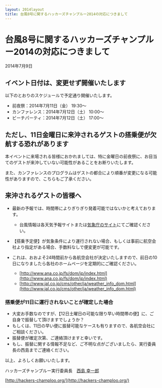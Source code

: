 ```yaml
---
layout: 2014layout
title: 台風8号に関するハッカーズチャンプルー2014の対応につきまして
---
```


# 台風8号に関するハッカーズチャンプルー2014の対応につきまして

2014年7月9日

## イベント日付は、変更せず開催いたします

以下のとおりのスケジュールで予定通り開催いたします。

* 前夜祭：2014年7月11日（金） 19:30〜
* カンファレンス：2014年7月12日（土） 10:00〜
* ビーチパーティ：2014年7月12日（土） 17:00〜


## ただし、11日金曜日に来沖されるゲストの搭乗便が欠航する恐れがあります

本イベントに来場される皆様におかれましては、特に金曜日の前夜祭に、お目当てのゲストが来沖していない可能性があることをお断りいたします。

また、カンファレンスのプログラムはゲストの都合により順番が変更になる可能性がありますので、こちらもご了承ください。


## 来沖されるゲストの皆様へ

* 最新の予報では、時間帯によりぎりぎり発着可能ではないかと考えております。
  * 台風情報は各天気予報サイトまたは[気象庁のサイト](http://www.jma.go.jp/jp/typh/1408l.html)にてご確認ください。
  
* 【搭乗予定便】が気象条件により運行されない場合、もしくは事前に航空会社より指定がある場合、手数料なしで便変更が可能です。
* これは、おおよそ24時間前から各航空会社が決定いたしますので、前日の10日になりましたら各社のホームページを定期的にご確認ください。
  * [http://www.ana.co.jp/fs/dom/jp/index.html](http://www.ana.co.jp/fs/dom/jp/index.html)
  * [http://www.jal.co.jp/cms/other/ja/weather_info_dom.html](http://www.jal.co.jp/cms/other/ja/weather_info_dom.html)

### 搭乗便が11日に運行されないことが確定した場合

* 大変お手数なのですが、【12日土曜日の可能な限り早い時間帯の便】に、ご自身で振替して頂けますでしょうか？
* もしくは、11日の早い便に振替可能なケースも有りますので、各航空会社にご相談ください。
* 振替便が確定次第、ご連絡頂けますと幸いです。
* もし、振替に関する情報不足など、ご不明な点がございましたら、実行委員長の西島までご連絡ください。


以上、よろしくお願いいたします。

ハッカーズチャンプルー実行委員長　[西島 幸一郎](https://www.facebook.com/nishijima.koichiro)


[http://hackers-champloo.org/](http://hackers-champloo.org/)
